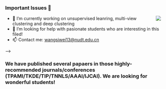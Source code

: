 ### Important Issues 👋

<img align="right" src="https://github-readme-stats.vercel.app/api?username=wangsiwei2010&show_icons=true&icon_color=CE1D2D&text_color=718096&bg_color=ffffff&hide_title=true" />

- 🔭 I’m currently working on unsupervised leanring, multi-view clustering and deep clustering
- 🤔 I’m looking for help with pasionate students who are interesting in this filed!
- 📫 Contact me: wangsiwei13@nudt.edu.cn

-->

### We have published several papaers in those highly-recommended journals/conferences (TPAMI/TKDE/TIP/TNNLS/AAAI/IJCAI). We are looking for wonderful students!

<!--
**wangsiwei2010/wangsiwei2010** is a ✨ _special_ ✨ repository because its `README.md` (this file) appears on your GitHub profile.


